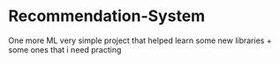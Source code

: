 # Recommendation-System
One more ML very simple project that helped learn some new libraries + some ones that i need practing 
